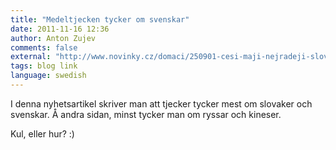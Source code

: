 ```yaml
---
title: "Medeltjecken tycker om svenskar"
date: 2011-11-16 12:36
author: Anton Zujev
comments: false
external: "http://www.novinky.cz/domaci/250901-cesi-maji-nejradeji-slovaky-a-svedy-rusy-a-cinany-nemusi.html"
tags: blog link
language: swedish
---
```


I denna nyhetsartikel skriver man att tjecker tycker mest om slovaker och svenskar. Å andra sidan, minst tycker man om ryssar och kineser.

Kul, eller hur? :)
